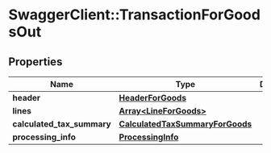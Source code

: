 # SwaggerClient::TransactionForGoodsOut

## Properties
Name | Type | Description | Notes
------------ | ------------- | ------------- | -------------
**header** | [**HeaderForGoods**](HeaderForGoods.md) |  | [optional] 
**lines** | [**Array&lt;LineForGoods&gt;**](LineForGoods.md) |  | [optional] 
**calculated_tax_summary** | [**CalculatedTaxSummaryForGoods**](CalculatedTaxSummaryForGoods.md) |  | [optional] 
**processing_info** | [**ProcessingInfo**](ProcessingInfo.md) |  | [optional] 


